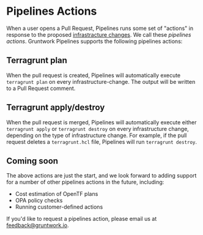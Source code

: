 # Pipelines Actions

When a user opens a Pull Request, Pipelines runs some set of "actions" in response to the proposed [infrastracture changes](../core-concepts/#infrastructure-change). We call these _pipelines actions_. Gruntwork Pipelines supports the following pipelines actions:

## Terragrunt plan

When the pull request is created, Pipelines will automatically execute `terragrunt plan` on every infrastructure-change. The output will be written to a Pull Request comment.

## Terragrunt apply/destroy

When the pull request is merged, Pipelines will automatically execute either `terragrunt apply` or `terragrunt destroy` on every infrastructure change, depending on the type of infrastructure change. For example, if the pull request deletes a `terragrunt.hcl` file, Pipelines will run `terragrunt destroy`.

## Coming soon

The above actions are just the start, and we look forward to adding support for a number of other pipelines actions in the future, including:

- Cost estimation of OpenTF plans
- OPA policy checks
- Running customer-defined actions

If you'd like to request a pipelines action, please email us at feedback@gruntwork.io.


<!-- ##DOCS-SOURCER-START
{
  "sourcePlugin": "local-copier",
  "hash": "ac6615de9912f8aa489fe03697b0880d"
}
##DOCS-SOURCER-END -->
